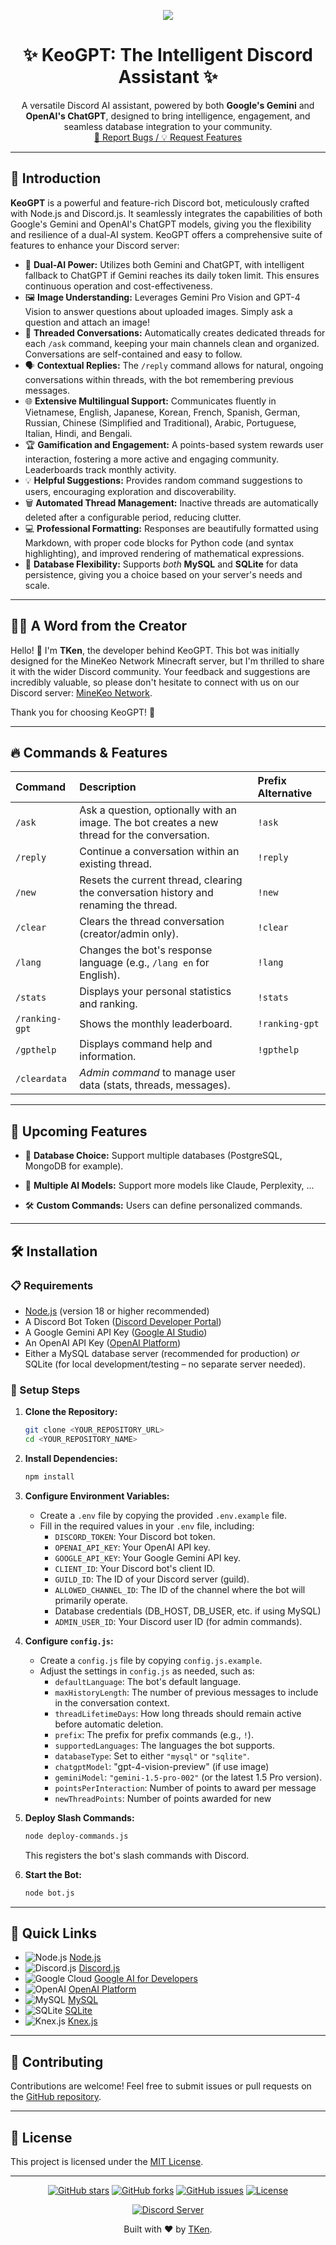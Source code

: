 <p align="center">
  <a href="https://github.com/hiiamken/keogpt">
    <img src="https://capsule-render.vercel.app/api?type=waving&height=300&color=gradient&text=KeoGPT-DiscordBot&fontSize=65&fontAlign=50&fontAlignY=30&animation=fadeIn&textBg=false&reversal=true&section=header" />
  </a>
</p>

<h1 align="center">✨ KeoGPT: The Intelligent Discord Assistant ✨</h1>

<p align="center">
  A versatile Discord AI assistant, powered by both <strong>Google's Gemini</strong> and <strong>OpenAI's ChatGPT</strong>, designed to bring intelligence, engagement, and seamless database integration to your community.
  <br />
  <a href="https://github.com/hiiamken/KeoGPT/issues">🐞 Report Bugs / 💡 Request Features</a>
</p>

---

## 🌟 Introduction

**KeoGPT** is a powerful and feature-rich Discord bot, meticulously crafted with Node.js and Discord.js. It seamlessly integrates the capabilities of both Google's Gemini and OpenAI's ChatGPT models, giving you the flexibility and resilience of a dual-AI system.  KeoGPT offers a comprehensive suite of features to enhance your Discord server:

- 🤖 **Dual-AI Power:**  Utilizes both Gemini and ChatGPT, with intelligent fallback to ChatGPT if Gemini reaches its daily token limit. This ensures continuous operation and cost-effectiveness.
- 🖼️ **Image Understanding:**  Leverages Gemini Pro Vision and GPT-4 Vision to answer questions about uploaded images.  Simply ask a question and attach an image!
- 💬 **Threaded Conversations:**  Automatically creates dedicated threads for each `/ask` command, keeping your main channels clean and organized.  Conversations are self-contained and easy to follow.
- 🗣️ **Contextual Replies:**  The `/reply` command allows for natural, ongoing conversations within threads, with the bot remembering previous messages.
- 🌐 **Extensive Multilingual Support:**  Communicates fluently in Vietnamese, English, Japanese, Korean, French, Spanish, German, Russian, Chinese (Simplified and Traditional), Arabic, Portuguese, Italian, Hindi, and Bengali.
- 🏆 **Gamification and Engagement:**  A points-based system rewards user interaction, fostering a more active and engaging community.  Leaderboards track monthly activity.
- 💡 **Helpful Suggestions:** Provides random command suggestions to users, encouraging exploration and discoverability.
- 🗑️ **Automated Thread Management:** Inactive threads are automatically deleted after a configurable period, reducing clutter.
- 💻 **Professional Formatting:**  Responses are beautifully formatted using Markdown, with proper code blocks for Python code (and syntax highlighting), and improved rendering of mathematical expressions.
- 💾 **Database Flexibility:**  Supports *both* **MySQL** and **SQLite** for data persistence, giving you a choice based on your server's needs and scale.

---

## 🙋‍♂️ A Word from the Creator

Hello! 👋 I'm **TKen**, the developer behind KeoGPT.  This bot was initially designed for the MineKeo Network Minecraft server, but I'm thrilled to share it with the wider Discord community.  Your feedback and suggestions are incredibly valuable, so please don't hesitate to connect with us on our Discord server: [MineKeo Network](https://discord.gg/minekeo).

Thank you for choosing KeoGPT! 💖

---

## 🔥 Commands & Features

| Command            | Description                                                                                                | Prefix Alternative |
| :----------------- | :--------------------------------------------------------------------------------------------------------- | :----------------- |
| `/ask`            | Ask a question, optionally with an image. The bot creates a new thread for the conversation.                   | `!ask`            |
| `/reply`          | Continue a conversation within an existing thread.                                                          | `!reply`          |
| `/new`            | Resets the current thread, clearing the conversation history and renaming the thread.                        | `!new`            |
| `/clear`          | Clears the thread conversation (creator/admin only).                                                          | `!clear`          |
| `/lang`           | Changes the bot's response language (e.g., `/lang en` for English).                                         | `!lang`           |
| `/stats`          | Displays your personal statistics and ranking.                                                               | `!stats`          |
| `/ranking-gpt`    | Shows the monthly leaderboard.                                                                             | `!ranking-gpt`    |
| `/gpthelp`        | Displays command help and information.                                                                    | `!gpthelp`        |
| `/cleardata`      | *Admin command* to manage user data (stats, threads, messages).                                             |                    |

---
## 🚀 Upcoming Features
- 📌 **Database Choice:** Support multiple databases (PostgreSQL, MongoDB for example).

- 📌 **Multiple AI Models:** Support more models like Claude, Perplexity, ...

- 🛠️ **Custom Commands:** Users can define personalized commands.
---

## 🛠️ Installation

### 📋 Requirements

-   [Node.js](https://nodejs.org) (version 18 or higher recommended)
-   A Discord Bot Token ([Discord Developer Portal](https://discord.com/developers/applications))
-   A Google Gemini API Key ([Google AI Studio](https://ai.google.dev/))
-   An OpenAI API Key ([OpenAI Platform](https://platform.openai.com/))
-   Either a MySQL database server (recommended for production) *or* SQLite (for local development/testing – no separate server needed).

### 🔧 Setup Steps

1.  **Clone the Repository:**

    ```bash
    git clone <YOUR_REPOSITORY_URL>
    cd <YOUR_REPOSITORY_NAME>
    ```

2.  **Install Dependencies:**

    ```bash
    npm install
    ```

3.  **Configure Environment Variables:**

    *   Create a `.env` file by copying the provided `.env.example` file.
    *   Fill in the required values in your `.env` file, including:
        *   `DISCORD_TOKEN`: Your Discord bot token.
        *   `OPENAI_API_KEY`: Your OpenAI API key.
        *   `GOOGLE_API_KEY`: Your Google Gemini API key.
        *   `CLIENT_ID`: Your Discord bot's client ID.
        *   `GUILD_ID`: The ID of your Discord server (guild).
        *   `ALLOWED_CHANNEL_ID`: The ID of the channel where the bot will primarily operate.
        *    Database credentials (DB_HOST, DB_USER, etc. if using MySQL)
        *   `ADMIN_USER_ID`: Your Discord user ID (for admin commands).

4.  **Configure `config.js`:**

    *   Create a `config.js` file by copying `config.js.example`.
    *   Adjust the settings in `config.js` as needed, such as:
        *   `defaultLanguage`:  The bot's default language.
        *   `maxHistoryLength`:  The number of previous messages to include in the conversation context.
        *   `threadLifetimeDays`:  How long threads should remain active before automatic deletion.
        *   `prefix`:  The prefix for prefix commands (e.g., `!`).
        *   `supportedLanguages`:  The languages the bot supports.
        *   `databaseType`:  Set to either `"mysql"` or `"sqlite"`.
        * `chatgptModel`: "gpt-4-vision-preview" (if use image)
        *   `geminiModel`:  `"gemini-1.5-pro-002"` (or the latest 1.5 Pro version).
         *   `pointsPerInteraction`: Number of points to award per message
         *   `newThreadPoints`: Number of points awarded for new

5.  **Deploy Slash Commands:**

    ```bash
    node deploy-commands.js
    ```
    This registers the bot's slash commands with Discord.

6.  **Start the Bot:**

    ```bash
    node bot.js
    ```

---

## 🔗 Quick Links

*   ![Node.js](https://img.shields.io/badge/Node.js-43853D?style=for-the-badge&logo=node.js&logoColor=white) [Node.js](https://nodejs.org/)
*   ![Discord.js](https://img.shields.io/badge/Discord.js-7289DA?style=for-the-badge&logo=discord&logoColor=white) [Discord.js](https://discord.js.org/)
*   ![Google Cloud](https://img.shields.io/badge/Google_Cloud-4285F4?style=for-the-badge&logo=google-cloud&logoColor=white) [Google AI for Developers](https://ai.google.dev/)
*   ![OpenAI](https://img.shields.io/badge/OpenAI-412991?style=for-the-badge&logo=openai&logoColor=white) [OpenAI Platform](https://platform.openai.com/)
*   ![MySQL](https://img.shields.io/badge/MySQL-4479A1?style=for-the-badge&logo=mysql&logoColor=white) [MySQL](https://www.mysql.com/)
*   ![SQLite](https://img.shields.io/badge/SQLite-07405E?style=for-the-badge&logo=sqlite&logoColor=white) [SQLite](https://www.sqlite.org/index.html)
*   ![Knex.js](https://img.shields.io/badge/Knex.js-E34F26?style=for-the-badge&logo=knex&logoColor=white) [Knex.js](http://knexjs.org/)

---

## 🤝 Contributing

Contributions are welcome!  Feel free to submit issues or pull requests on the [GitHub repository](https://github.com/hiiamken/KeoGPT).

---

## 📜 License

This project is licensed under the [MIT License](LICENSE).

---

<p align="center">
  <a href="https://github.com/hiiamken/KeoGPT/stargazers"><img src="https://img.shields.io/github/stars/hiiamken/KeoGPT?style=social" alt="GitHub stars"></a>
  <a href="https://github.com/hiiamken/KeoGPT/fork"><img src="https://img.shields.io/github/forks/hiiamken/KeoGPT?style=social" alt="GitHub forks"></a>
  <a href="https://github.com/hiiamken/KeoGPT/issues"><img src="https://img.shields.io/github/issues/hiiamken/KeoGPT?color=important" alt="GitHub issues"></a>
 <a href="https://github.com/hiiamken/KeoGPT/blob/main/LICENSE"><img src="https://img.shields.io/github/license/hiiamken/KeoGPT" alt="License"></a>
</p>

<p align="center">
  <a href="discord.gg/minekeo"><img src="https://img.shields.io/discord/1096684955045728328?label=Discord&logo=discord&style=flat-square" alt="Discord Server"></a>
    </p>

<p align="center">
  Built with ❤️ by <a href="https://github.com/hiiamken">TKen</a>.
</p>